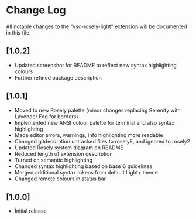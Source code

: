 # Change Log

All notable changes to the "vsc-rosely-light" extension will be documented in this file.

## [1.0.2]

- Updated screenshot for README to reflect new syntax highlighting colours
- Further refined package description

## [1.0.1]

- Moved to new Rosely palette (minor changes replacing Serenity with Lavender Fog for borders)
- Implemented new ANSI colour palette for terminal and also syntax highlighting
- Made editor errors, warnings, info highlighting more readable
- Changed gitdecoration untracked files to roselyE, and ignored to rosely2
- Updated Rosely system diagram on README
- Reduced length of extension description
- Turned on semantic highlighting
- Changed syntax highlighting based on base16 guidelines
- Merged additional syntax tokens from default Light+ theme
- Changed remote colours in status bar

## [1.0.0]

- Initial release
